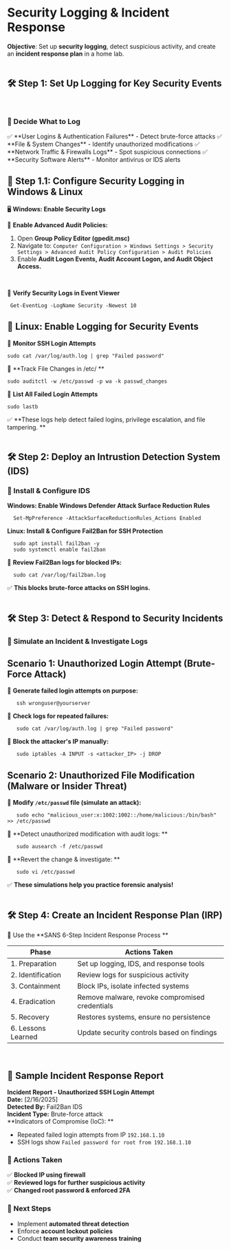 <h1>Security Logging & Incident Response</h1>

 

**Objective**: Set up **security logging**, detect suspicious activity, and create an **incident response plan** in a home lab.  
 <br/>


<h2>🛠 Step 1: Set Up Logging for Key Security Events </h2>
  
  <br/>  
  
<h3>🔹 Decide What to Log </h3>    
  ✅ **User Logins & Authentication Failures** - Detect brute-force attacks  
  ✅ **File & System Changes** - Identify unauthorized modifications  
  ✅ **Network Traffic & Firewalls Logs** - Spot suspicious connections  
  ✅ **Security Software Alerts** - Monitor antivirus or IDS alerts  
  
  <br/>  

  
<h2>🔹 Step 1.1: Configure Security Logging in Windows & Linux </h2>
     
🖥  **Windows: Enable Security Logs**  

📌 **Enable Advanced Audit Policies:**  

  1. Open **Group Policy Editor (gpedit.msc)**
  2. Navigate to:
     `Computer Configuration > Windows Settings > Security Settings > Advanced Audit Policy Configuration > Audit Policies`
  3. Enable **Audit Logon Events, Audit Account Logon, and Audit Object Access.**  
<br/>   
  
📌 **Verify Security Logs in Event Viewer**  

     Get-EventLog -LogName Security -Newest 10  

<h2> 🐧 Linux: Enable Logging for Security Events  </h2>

📌 **Monitor SSH Login Attempts**  

    sudo cat /var/log/auth.log | grep "Failed password"  
  
📌 **Track File Changes in /etc/ **  

    sudo auditctl -w /etc/passwd -p wa -k passwd_changes  

📌 **List All Failed Login Attempts**  

    sudo lastb  

✅ **These logs help detect failed logins, privilege escalation, and file tampering. **  
</br>
 
<h2> 🛠 Step 2: Deploy an Intrustion Detection System (IDS) </h2>  

<h3> 🔹 Install & Configure IDS </h3>  

 **Windows: Enable Windows Defender Attack Surface Reduction Rules**  

      Set-MpPreference -AttackSurfaceReductionRules_Actions Enabled  

 **Linux: Install & Configure Fail2Ban for SSH Protection**  

      sudo apt install fail2ban -y
      sudo systemctl enable fail2ban  

 📌 **Review Fail2Ban logs for blocked IPs:**  

      sudo cat /var/log/fail2ban.log  

 ✅ **This blocks brute-force attacks on SSH logins.**  
</br>  

   
<h2>🛠 Step 3: Detect & Respond to Security Incidents </h2>    
  
<h3> 🔹 Simulate an Incident & Investigate Logs </h3>  

  
<h2> Scenario 1: Unauthorized Login Attempt (Brute-Force Attack)  </h2> 

  📌 **Generate failed login attempts on purpose:**  

       ssh wronguser@yourserver  

  📌 **Check logs for repeated failures:**  

       sudo cat /var/log/auth.log | grep "Failed password"  
  
 📌 **Block the attacker's IP manually:**  

       sudo iptables -A INPUT -s <attacker_IP> -j DROP  
  

       
 <h2>Scenario 2: Unauthorized File Modification (Malware or Insider Threat) </h2>  
  
  📌 **Modify `/etc/passwd` file (simulate an attack):**  

       sudo echo "malicious_user:x:1002:1002::/home/malicious:/bin/bash" >> /etc/passwd  

  📌 **Detect unauthorized modification with audit logs: **  

       sudo ausearch -f /etc/passwd    
  
 📌 **Revert the change & investigate: **  

       sudo vi /etc/passwd  
  
✅ **These simulations help you practice forensic analysis!**  
</br>

  
<h2> 🛠 Step 4: Create an Incident Response Plan (IRP) </h2>  

 📌 Use the **SANS 6-Step Incident Response Process **  
  
 | Phase | Actions Taken | 
 | ----- | ------------- | 
 | 1. Preparation | Set up logging, IDS, and response tools | 
 | 2. Identification | Review logs for suspicious activity | 
 | 3. Containment | Block IPs, isolate infected systems | 
 | 4. Eradication | Remove malware, revoke compromised credentials | 
 | 5. Recovery | Restores systems, ensure no persistence | 
 | 6. Lessons Learned | Update security controls based on findings | 
  
</br>  
  
<h2> 📝 Sample Incident Response Report  </h2>  

**Incident Report - Unauthorized SSH Login Attempt**  
**Date:** \[2/16/2025]  
**Detected By:** Fail2Ban IDS  
**Incident Type:** Brute-force attack  
**Indicators of Compromise (IoC): **  
  - Repeated failed login attempts from IP `192.168.1.10`
  - SSH logs show `Failed password for root from 192.168.1.10`
  
<h3> 🔹 Actions Taken </h3>  

✅ **Blocked IP using firewall**  
✅ **Reviewed logs for further suspicious activity**  
✅ **Changed root password & enforced 2FA**  
  
<h3> 🔹 Next Steps </h3>   
  
   - Implement **automated threat detection**    
   - Enforce **account lockout policies**  
   - Conduct **team security awareness training**  

  


<!--
 ```diff
- text in red
+ text in green
! text in orange
# text in gray
@@ text in purple (and bold)@@
```
--!>
